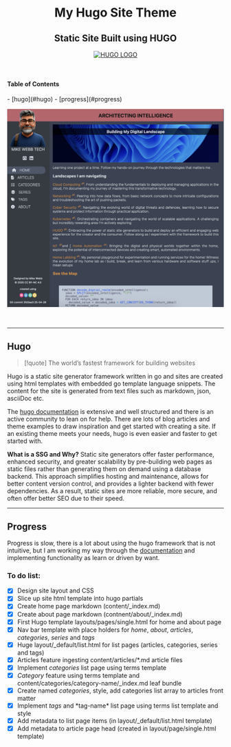 <h1 align="center""> My Hugo Site Theme </h1>
<h2 align="center">Static Site Built using HUGO </h2>
<p align="center">
<a href="https://gohugo.io">
  <img alt="HUGO LOGO" title="Hugo website" src="https://gohugo.io/images/hugo-logo-wide.svg" width="200">
</a>
</p>
<br>
<h4>Table of Contents</h4>
- [hugo](#hugo)
- [progress](#progress)
<p align="center">
<img alt "theme look" src="./site_look.png" >
</p>
<br>

---

## Hugo

> [!quote]
> The world’s fastest framework for building websites

Hugo is a static site generator framework written in go and sites are created using html templates with embedded go template language snippets. The content for the site is generated from text files such as markdown, json, asciiDoc etc.

The [hugo documentation](https://gohugo.io/documentation) is extensive and well structured and there is an active community to lean on for help. There are lots of blog articles and theme examples to draw inspiration and get started with creating a site. If an existing theme meets your needs, hugo is even easier and faster to get started with.

**What is a SSG and Why?**
Static site generators offer faster performance, enhanced security, and greater scalability by pre-building web pages as static files rather than generating them on demand using a database backend. This approach simplifies hosting and maintenance, allows for better content version control, and provides a lighter backend with fewer dependencies. As a result, static sites are more reliable, more secure, and often offer better SEO due to their speed.

---

## Progress

Progress is slow, there is a lot about using the hugo framework that is not intuitive, but I am working my way through the [documentation](https://gohugo.io/documentation/) and implementing functionality as learn or driven by want.

### To do list:

- [x] Design site layout and CSS
- [x] Slice up site html template into hugo partials
- [x] Create home page markdown (content/\_index.md)
- [x] Create about page markdown (contnent/about/\_index.md)
- [x] First Hugo template layouts/pages/single.html for home and about page
- [x] Nav bar template with place holders for _home_, _about_, _articles_, _categories_, _series_ and _tags_
- [x] Huge layout/\_default/list.html for list pages (articles, categories, series and tags)
- [x] Articles feature ingesting content/articles/\*.md article files
- [x] Implement _categories_ list page using terms template
- [x] _Category_ feature using terms template and content/categories/category-name/\_index.md leaf bundle
- [x] Create named _categories_, style, add categories list array to articles front matter
- [x] Implement _tags_ and \*tag-name\* list page using terms list template and style
- [x] Add metadata to list page items (in layout/\_default/list.html template)
- [x] Add metadata to article page head (created in layout/page/single.html template)
